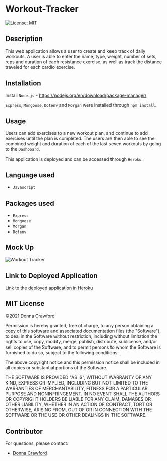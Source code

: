 # Workout-Tracker

[![License: MIT](https://img.shields.io/badge/License-MIT-yellow.svg)](https://opensource.org/licenses/MIT)

## Description
This web application allows a user to create and keep track of daily workouts.  A user is able to enter the name, type, weight, number of sets, reps and duration of each resistance exercise, as well as track the distance traveled for each cardio exercise.

## Installation
Install `Node.js` - https://nodejs.org/en/download/package-manager/ 

`Express`, `Mongoose`, `Dotenv` and `Morgan` were installed through `npm install`.

## Usage
Users can add exercises to a new workout plan, and continue to add exercises until the plan is completed.  The users are then able to see the combined weight and duration of each of the last seven workouts by going to the `Dashboard`.  

This application is deployed and can be accessed through `Heroku`.

## Language used
* `Javascript`

## Packages used
* `Express`
* `Mongoose`
* `Morgan`
* `Dotenv`

## Mock Up

![Workout Tracker](./Assets/fitnessTracker.gif)

## Link to Deployed Application

[Link to the deployed application in Heroku](https://agile-coast-29548.herokuapp.com/)

## MIT License

&copy;2021 Donna Crawford

Permission is hereby granted, free of charge, to any person obtaining a copy
of this software and associated documentation files (the "Software"), to deal
in the Software without restriction, including without limitation the rights
to use, copy, modify, merge, publish, distribute, sublicense, and/or sell
copies of the Software, and to permit persons to whom the Software is
furnished to do so, subject to the following conditions:

The above copyright notice and this permission notice shall be included in all
copies or substantial portions of the Software.

THE SOFTWARE IS PROVIDED "AS IS", WITHOUT WARRANTY OF ANY KIND, EXPRESS OR
IMPLIED, INCLUDING BUT NOT LIMITED TO THE WARRANTIES OF MERCHANTABILITY,
FITNESS FOR A PARTICULAR PURPOSE AND NONINFRINGEMENT. IN NO EVENT SHALL THE
AUTHORS OR COPYRIGHT HOLDERS BE LIABLE FOR ANY CLAIM, DAMAGES OR OTHER
LIABILITY, WHETHER IN AN ACTION OF CONTRACT, TORT OR OTHERWISE, ARISING FROM,
OUT OF OR IN CONNECTION WITH THE SOFTWARE OR THE USE OR OTHER DEALINGS IN THE
SOFTWARE.

## Contributor

For questions, please contact:

- [Donna Crawford](https://github.com/Donnastjames)


